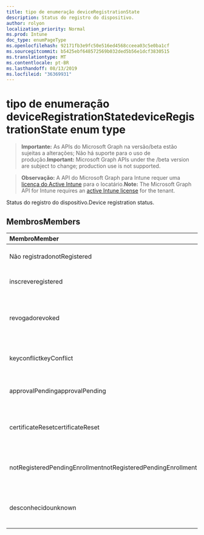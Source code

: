```yaml
---
title: tipo de enumeração deviceRegistrationState
description: Status do registro do dispositivo.
author: rolyon
localization_priority: Normal
ms.prod: Intune
doc_type: enumPageType
ms.openlocfilehash: 92171fb3e9fc50e516ed4568cceea03c5e0ba1cf
ms.sourcegitcommit: b5425ebf648572569b032ded5b56e1dcf3830515
ms.translationtype: MT
ms.contentlocale: pt-BR
ms.lasthandoff: 08/13/2019
ms.locfileid: "36369931"
---
```

# <a name="deviceregistrationstate-enum-type"></a><span data-ttu-id="546b9-103">tipo de enumeração deviceRegistrationState</span><span class="sxs-lookup"><span data-stu-id="546b9-103">deviceRegistrationState enum type</span></span>

> <span data-ttu-id="546b9-104">**Importante:** As APIs do Microsoft Graph na versão/beta estão sujeitas a alterações; Não há suporte para o uso de produção.</span><span class="sxs-lookup"><span data-stu-id="546b9-104">**Important:** Microsoft Graph APIs under the /beta version are subject to change; production use is not supported.</span></span>

> <span data-ttu-id="546b9-105">**Observação:** A API do Microsoft Graph para Intune requer uma [licença do Active Intune](https://go.microsoft.com/fwlink/?linkid=839381) para o locatário.</span><span class="sxs-lookup"><span data-stu-id="546b9-105">**Note:** The Microsoft Graph API for Intune requires an [active Intune license](https://go.microsoft.com/fwlink/?linkid=839381) for the tenant.</span></span>

<span data-ttu-id="546b9-106">Status do registro do dispositivo.</span><span class="sxs-lookup"><span data-stu-id="546b9-106">Device registration status.</span></span>

## <a name="members"></a><span data-ttu-id="546b9-107">Membros</span><span class="sxs-lookup"><span data-stu-id="546b9-107">Members</span></span>
|<span data-ttu-id="546b9-108">Membro</span><span class="sxs-lookup"><span data-stu-id="546b9-108">Member</span></span>|<span data-ttu-id="546b9-109">Valor</span><span class="sxs-lookup"><span data-stu-id="546b9-109">Value</span></span>|<span data-ttu-id="546b9-110">Descrição</span><span class="sxs-lookup"><span data-stu-id="546b9-110">Description</span></span>|
|:---|:---|:---|
|<span data-ttu-id="546b9-111">Não registrado</span><span class="sxs-lookup"><span data-stu-id="546b9-111">notRegistered</span></span>|<span data-ttu-id="546b9-112">,0</span><span class="sxs-lookup"><span data-stu-id="546b9-112">0</span></span>|<span data-ttu-id="546b9-113">O dispositivo não está registrado.</span><span class="sxs-lookup"><span data-stu-id="546b9-113">The device is not registered.</span></span>|
|<span data-ttu-id="546b9-114">inscreve</span><span class="sxs-lookup"><span data-stu-id="546b9-114">registered</span></span>|<span data-ttu-id="546b9-115">duas</span><span class="sxs-lookup"><span data-stu-id="546b9-115">2</span></span>|<span data-ttu-id="546b9-116">O dispositivo está registrado.</span><span class="sxs-lookup"><span data-stu-id="546b9-116">The device is registered.</span></span>|
|<span data-ttu-id="546b9-117">revogado</span><span class="sxs-lookup"><span data-stu-id="546b9-117">revoked</span></span>|<span data-ttu-id="546b9-118">3D</span><span class="sxs-lookup"><span data-stu-id="546b9-118">3</span></span>|<span data-ttu-id="546b9-119">O dispositivo foi bloqueado, apagado ou desativado.</span><span class="sxs-lookup"><span data-stu-id="546b9-119">The device has been blocked, wiped or retired.</span></span>|
|<span data-ttu-id="546b9-120">keyconflict</span><span class="sxs-lookup"><span data-stu-id="546b9-120">keyConflict</span></span>|<span data-ttu-id="546b9-121">quatro</span><span class="sxs-lookup"><span data-stu-id="546b9-121">4</span></span>|<span data-ttu-id="546b9-122">O dispositivo tem um conflito de teclas.</span><span class="sxs-lookup"><span data-stu-id="546b9-122">The device has a key conflict.</span></span>|
|<span data-ttu-id="546b9-123">approvalPending</span><span class="sxs-lookup"><span data-stu-id="546b9-123">approvalPending</span></span>|<span data-ttu-id="546b9-124">0,5</span><span class="sxs-lookup"><span data-stu-id="546b9-124">5</span></span>|<span data-ttu-id="546b9-125">O dispositivo está aguardando aprovação.</span><span class="sxs-lookup"><span data-stu-id="546b9-125">The device is pending approval.</span></span>|
|<span data-ttu-id="546b9-126">certificateReset</span><span class="sxs-lookup"><span data-stu-id="546b9-126">certificateReset</span></span>|<span data-ttu-id="546b9-127">6</span><span class="sxs-lookup"><span data-stu-id="546b9-127">6</span></span>|<span data-ttu-id="546b9-128">O certificado de dispositivo foi redefinido.</span><span class="sxs-lookup"><span data-stu-id="546b9-128">The device certificate has been reset.</span></span>|
|<span data-ttu-id="546b9-129">notRegisteredPendingEnrollment</span><span class="sxs-lookup"><span data-stu-id="546b9-129">notRegisteredPendingEnrollment</span></span>|<span data-ttu-id="546b9-130">178</span><span class="sxs-lookup"><span data-stu-id="546b9-130">7</span></span>|<span data-ttu-id="546b9-131">O dispositivo não está registrado e registro pendente.</span><span class="sxs-lookup"><span data-stu-id="546b9-131">The device is not registered and pending enrollment.</span></span>|
|<span data-ttu-id="546b9-132">desconhecido</span><span class="sxs-lookup"><span data-stu-id="546b9-132">unknown</span></span>|<span data-ttu-id="546b9-133">8 </span><span class="sxs-lookup"><span data-stu-id="546b9-133">8</span></span>|<span data-ttu-id="546b9-134">O status do registro do dispositivo é desconhecido.</span><span class="sxs-lookup"><span data-stu-id="546b9-134">The device registration status is unknown.</span></span>|




